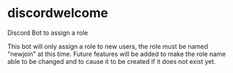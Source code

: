 # discordwelcome
Discord Bot to assign a role

This bot will only assign a role to new users, the role must be named "newjoin" at this time.
Future features will be added to make the role name able to be changed and to cause it to be created if it does not exist yet. 
